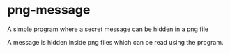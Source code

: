 # png-message
A simple program where a secret message can be hidden in a png file

A message is hidden inside png files which can be read using the program.
